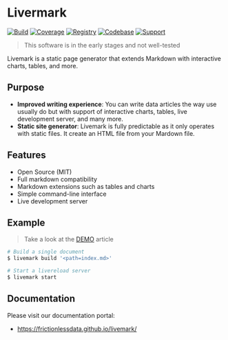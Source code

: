 # Livermark

[![Build](https://img.shields.io/github/workflow/status/frictionlessdata/livemark/general/main)](https://github.com/frictionlessdata/livemark/actions)
[![Coverage](https://img.shields.io/codecov/c/github/frictionlessdata/livemark/main)](https://codecov.io/gh/frictionlessdata/livemark)
[![Registry](https://img.shields.io/pypi/v/livemark.svg)](https://pypi.python.org/pypi/livemark)
[![Codebase](https://img.shields.io/badge/codebase-github-brightgreen)](https://github.com/frictionlessdata/livemark)
[![Support](https://img.shields.io/badge/support-discord-brightgreen)](https://discord.com/channels/695635777199145130/695635777199145133)

> This software is in the early stages and not well-tested

Livemark is a static page generator that extends Markdown with interactive charts, tables, and more.

## Purpose

- **Improved writing experience**: You can write data articles the way use usually do but with support of interactive charts, tables, live development server, and many more.
- **Static site generator**: Livemark is fully predictable as it only operates with static files. It create an HTML file from your Mardown file.

## Features

- Open Source (MIT)
- Full markdown compatibility
- Markdown extensions such as tables and charts
- Simple command-line interface
- Live development server

## Example

> Take a look at the [DEMO](https://frictionlessdata.github.io/livemark/) article

```bash
# Build a single document
$ livemark build '<path=index.md>'

# Start a livereload server
$ livemark start
```

## Documentation

Please visit our documentation portal:
- https://frictionlessdata.github.io/livemark/
